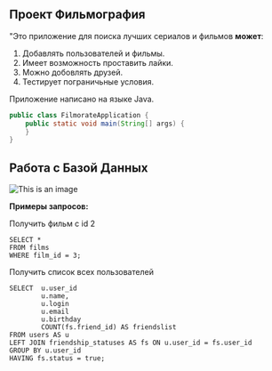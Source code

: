 ## Проект Фильмография
"Это приложение для поиска лучших сериалов и фильмов **может**:
1. Добавлять пользователей и фильмы.
2. Имеет возможность проставить лайки.
3. Можно добовлять друзей.
4. Тестирует пограничьные  условия.

Приложение написано на языке Java.
```java
public class FilmorateApplication {
    public static void main(String[] args) {
    }
}
```
## Работа с Базой Данных
![This is an image](ER_diagram)

**Примеры запросов:**

Получить фильм с id 2
```
SELECT *
FROM films
WHERE film_id = 3;
```
Получить список всех пользователей
```
SELECT  u.user_id
        u.name,
        u.login
        u.email
        u.birthday
        COUNT(fs.friend_id) AS friendslist
FROM users AS u
LEFT JOIN friendship_statuses AS fs ON u.user_id = fs.user_id
GROUP BY u.user_id
HAVING fs.status = true;
```